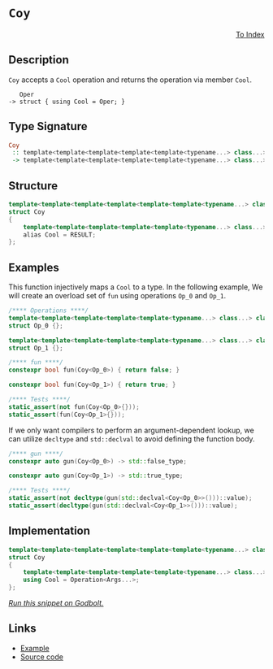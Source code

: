 <!-- Copyright 2024 Feng Mofan
SPDX-License-Identifier: Apache-2.0 -->

# `Coy`

<p style='text-align: right;'><a href="../utilities.md#coy">To Index</a></p>

## Description

`Coy` accepts a `Cool` operation and returns the operation via member `Cool`.

<pre><code>   Oper
-> struct { using Cool = Oper; }</code></pre>

## Type Signature

```Haskell
Coy
 :: template<template<template<template<template<typename...> class...> class...> class...> class...> class...
 -> template<template<template<template<template<typename...> class...> class...> class...> class...>
```

## Structure

```C++
template<template<template<template<template<template<typename...> class...> class...> class...> class...> class>
struct Coy
{
    template<template<template<template<template<typename...> class...> class...> class...> class...>
    alias Cool = RESULT;
};
```

## Examples

This function injectively maps a `Cool` to a type.
In the following example, We will create an overload set of `fun` using operations `Op_0` and `Op_1`.

```C++
/**** Operations ****/
template<template<template<template<template<typename...> class...> class...> class...> class...>
struct Op_0 {};

template<template<template<template<template<typename...> class...> class...> class...> class...>
struct Op_1 {};

/**** fun ****/
constexpr bool fun(Coy<Op_0>) { return false; }

constexpr bool fun(Coy<Op_1>) { return true; }

/**** Tests ****/
static_assert(not fun(Coy<Op_0>{}));
static_assert(fun(Coy<Op_1>{}));
```

If we only want compilers to perform an argument-dependent lookup, we can utilize `decltype` and `std::declval` to avoid defining the function body.

```C++
/**** gun ****/
constexpr auto gun(Coy<Op_0>) -> std::false_type;

constexpr auto gun(Coy<Op_1>) -> std::true_type;

/**** Tests ****/
static_assert(not decltype(gun(std::declval<Coy<Op_0>>()))::value);
static_assert(decltype(gun(std::declval<Coy<Op_1>>()))::value);
```

## Implementation

```C++
template<template<template<template<template<template<typename...> class...> class...> class...> class...> class Operation>
struct Coy
{
    template<template<template<template<template<typename...> class...> class...> class...> class...Args>
    using Cool = Operation<Args...>;
};
```

[*Run this snippet on Godbolt.*](https://godbolt.org/#z:OYLghAFBqd5QCxAYwPYBMCmBRdBLAF1QCcAaPECAMzwBtMA7AQwFtMQByARg9KtQYEAysib0QXACx8BBAKoBnTAAUAHpwAMvAFYTStJg1DIApACYAQuYukl9ZATwDKjdAGFUtAK4sGIAGzSrgAyeAyYAHI%2BAEaYxCCSAKykAA6oCoRODB7evgHSaRmOAqHhUSyx8Um2mPbFDEIETMQEOT5%2BgTV1WY3NBKWRMXEJyQpNLW15nWN9A%2BWVIwCUtqhexMjsHAD0AFR7%2BweHR/tbJhoAgrv7ANQAkiwp9GyCTPXXB6cXV8c/x5/nZ3OBEwDwMwJMAGY3MDQa9MJDoSDHnCETDkeCoWiwfDMUjsaiAJ4pRisTAAOgpkOw12QBgUCgpZKpNLpDMpEOptKY9MZzK5PPZnNZ1wA8sTiK8slTAWNiF4HNcPATASYAOxWC7XLXXLEo3GwjGIg04o3ok26w0EIkkti8jks7lspn2/lOvmsu1Cx2M87EYAKaWa7VeDJGRWoTzXSEAEVF4slAgRvv9nshGoBqujaZVX1%2BeY%2BgO%2BO2uADE8MQxtdsKpWI9MO8ToX883/k2bmK4gmGAoG3t/hbzXi9ab8fqzaih5brcxbYKHQLnV6F%2B7vXPXamLrL5QQ4wB9DRR9VqrMQ9OAgcT42X8dj0cj4dW4kz8lrj2v1eL%2Bdul1vxcyghygqYq7lwh5WJm2YXG2ezXFQXgML2Oz/Gg3bAqoKTENc0QRrQsHwRASoIsBGhUosYHXMQmAEGsCFUGIShpoeWZQRcKFjJg6GYdhkZwQwBGoMqULAVwpHkZR1HEAhAFeDiFhMTmlwHNcAAqmBjD2Babk0jjILujpxAQEAMKgO68fxgluMR0pHpmiyLJB5wzDpen0gZ1D4YRQkpCB1ngdGdkOdBza/P8RbXEImAoegVY1qC9aaYpwV5q2UFmBCYS0l4WBRpi1q7gBTCEAGHIKWFwDwYhyECOxnHXEwXhENc5V8Z5lneSRHJkQAtMyYzoCAIB0bQSj5dagWsdVaEYXVDWoE1HkCUR3kiZ11w9fafUDdJmCjcS42JTBqnqZV/6Srp%2BktEZJnXFgtKPpg0D4ZtIC3bQABuYgIq1VklRyEB2YsA0fd4mD2aep3ORdhmvfdj18c9r3A19i1eT5v3YP9dlA2IMlgxYHDLLQnCJLwfgcFopCoJwbjWNY1wKKs6z1uYEI8KQBCaATywANYgIkkhkhoAAcZhmAAnGLXCJMLQtcKqqrSETHCSLwLASBoGikGTFNUxwvAKCAmsc%2BTBOkHAsAwIgICrAQKQNeQlBoA8dBxBEpKcKoQv%2BF1gRNcgyDXFIZJmLwmD4EQxB4P1XAyIIIhiOwUix/IShqJzpC6DHADuEopJwPCE8TpPp7rIoNXbO6oFQ1ye97vvAP7gcC2Y1z8c79CYSzXCLLwxtaMsEBIE7KQu2QFAQMPo8gMAUhmHwdDAhWlDROn0RhM0BL57wa/MMQBIitE2iRcbbNO88BAigwtCbybpBYNEXjAG4YjDVvd8goYwDiLf%2BCUQ4eBvTUunDikUGqbDZmEYESsKa0DwNECUe8PBYHTgBPAatuC8EAcQbCShowfyMLAownNlhUAMP6AAangTAWcOxkzZvwOOohxBJwYSnFQ6hb6Z30J/FAtNLD6DgQbSAyxUApHqAbDgXU%2BoxlMJYawZgdZYMjlgIR/0ujHyyC4Bg7hPDtD0CEMIgwKjDBjoUTIAhJh%2BFMekcxDA5hDHiDHOwGiBC9AmLovITjaguIaOMfohj5gmNsH4yxegZgtHscYxxywGZrA2BIQuHASZaxLpwGuXsfaSD9gHIOLcIC4EICQKMaVu692IcsBAmAmBYHiGo3mkgIRkjFhCBWGhJBmEkP4DWiR/Bi30JwFWpA1aszJP4Lg/ghZi1lv4fmUtmn%2BBSbfXW%2BtDbs2IWbS2g9rbl3tuPSeHc3ZsE4M0Fgb1VRdSYA6MMXAxZki4ILUO4cSBRz0Kw%2BOzDpCsMUOw9Oug545yYHnDBiTkna14KXHZldq610yVc4Agdbn3IPG3EeHdikQjMD3NZJsB5D1QO3OIDsJ74tRcMLkRgblcE1jQWgi8DYQBXrfHeG837Mr3gfI%2BDg35n0YBfK%2BN8Kb30fs/Wgr8MHvxYJ/b%2BgrywaMARIimIDkBgLfpA2o6dYHwI3kgzYFNUHoLZlgnBmA8GSoIWEUAOK%2BBkIUJQ6htC35vKYYnT5shvlp04SAOeBgiGyKsPwzVqiRFiKyBIqRBB0AyL4RYBR4KlFRyAcI9R/9nAQFcKEmOBiygOL0GY%2BoGbUg2PqJEhYXjuiuJCR4qxyb6huP8dmqJYTK25GreE%2BtRjS0xMZvE7u/SknFyWWkmFvtyXwpuXcwWrcCkR3RaU7F/cKlVJqZQRJgzhm3LaaqRIYt5YQnaZ0yQMcwWU04Cso26zzZWxthXIl%2BzXbuw4Cc32LAFBvQDm9cd2IxiPMKco15sh3kuuTu6jhFNdAQlIACoFBc%2B2gtSRwMutsGrXCrjXZ9r732frhJWFFo90UQixX3U2Wy71j0diSqeb6UjeQ/WLXcX6CC7lUJ0GldLl6r3XnvVlnH96H2Pty/F59L7X3TkKp%2BL8JFsywGar%2BureC/zlUA2%2BSqVXirVdA3gmqEEEh1SgyOBrMFxGNaaqVFr1mkKYBQqhNCnyOoA86iQrrBAgd%2BSACDPrjDRoEdEINlMQ3VU4FsTafr5GKLiMoxNajnEpr8Gm7RBas0dqCXmrIBaUslACTmstPi60Fui7WvxJagltry4VzLjbe2xKZgk2DA6dZDvQ2%2B64tGyQManU8zuJTCPlNIJU6pww1FKzXV625EIISJGloejWY3VQTMWfVvWthVlEbsqQepiQmly1VBrIWkhJZcBFmYBZSsIR1fBae%2BdXM%2B0h3m%2BdxbK3lhYIyM4SQQA%3D%3D)

## Links

- [Example](../../code/facilities/utilities/coy/implementation.hpp)
- [Source code](../../../conceptrodon/coy.hpp)
